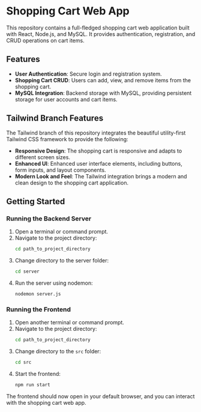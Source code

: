 # Shopping Cart Web App

This repository contains a full-fledged shopping cart web application built with React, Node.js, and MySQL. It provides authentication, registration, and CRUD operations on cart items.

## Features

- **User Authentication**: Secure login and registration system.
- **Shopping Cart CRUD**: Users can add, view, and remove items from the shopping cart.
- **MySQL Integration**: Backend storage with MySQL, providing persistent storage for user accounts and cart items.

## Tailwind Branch Features

The Tailwind branch of this repository integrates the beautiful utility-first Tailwind CSS framework to provide the following:

- **Responsive Design**: The shopping cart is responsive and adapts to different screen sizes.
- **Enhanced UI**: Enhanced user interface elements, including buttons, form inputs, and layout components.
- **Modern Look and Feel**: The Tailwind integration brings a modern and clean design to the shopping cart application.

## Getting Started

### Running the Backend Server

1. Open a terminal or command prompt.
2. Navigate to the project directory:
    ```bash
    cd path_to_project_directory
    ```
3. Change directory to the server folder:
    ```bash
    cd server
    ```
4. Run the server using nodemon:
    ```bash
    nodemon server.js
    ```

### Running the Frontend

1. Open another terminal or command prompt.
2. Navigate to the project directory:
    ```bash
    cd path_to_project_directory
    ```
3. Change directory to the `src` folder:
    ```bash
    cd src
    ```
4. Start the frontend:
    ```bash
    npm run start
    ```

The frontend should now open in your default browser, and you can interact with the shopping cart web app.


